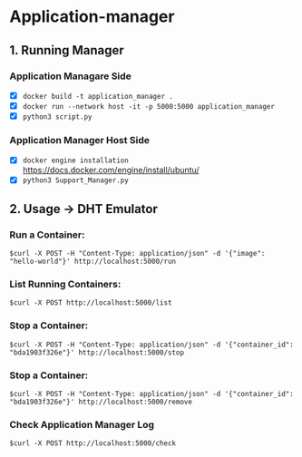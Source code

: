 # Application-manager 
## 1. Running Manager
### Application Managare Side
- [x] ``` docker build -t application_manager . ```
- [x] ``` docker run --network host -it -p 5000:5000 application_manager ```
- [x] ``` python3 script.py ```
### Application Manager Host Side
- [x] ``` docker engine installation  ``` https://docs.docker.com/engine/install/ubuntu/
- [x] ``` python3 Support_Manager.py ``` 
## 2. Usage &rarr; DHT Emulator
### Run a Container:
```console
$curl -X POST -H "Content-Type: application/json" -d '{"image": "hello-world"}' http://localhost:5000/run
```
### List Running Containers:
```console
$curl -X POST http://localhost:5000/list
```
### Stop a Container:
```console
$curl -X POST -H "Content-Type: application/json" -d '{"container_id": "bda1903f326e"}' http://localhost:5000/stop
```
### Stop a Container:
```console
$curl -X POST -H "Content-Type: application/json" -d '{"container_id": "bda1903f326e"}' http://localhost:5000/remove
```
### Check Application Manager Log
```console
$curl -X POST http://localhost:5000/check
```

